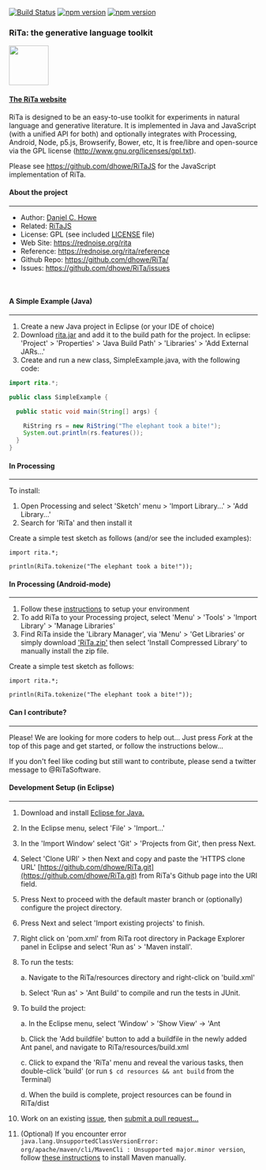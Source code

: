 [![Build Status](https://travis-ci.org/dhowe/RiTa.svg?branch=master)](https://travis-ci.org/dhowe/RiTa) <a href="http://www.gnu.org/licenses/gpl-3.0.en.html"><img src="https://img.shields.io/badge/license-GPL-orange.svg" alt="npm version"></a> <a href="https://www.npmjs.com/package/rita"><img src="https://img.shields.io/npm/v/rita.svg" alt="npm version"></a>

### RiTa: the generative language toolkit

<a href="https://rednoise.org/rita/"><img height=80 src="https://rednoise.org/rita/img/RiTa-logo3.png"/></a>

#### <a href="https://rednoise.org/rita">The RiTa website</a>

RiTa is designed to be an easy-to-use toolkit for experiments in natural language and generative literature. It is implemented in Java and JavaScript (with a unified API for both) and optionally integrates with Processing, Android, Node, p5.js, Browserify, Bower, etc, It is free/libre and open-source via the GPL license (http://www.gnu.org/licenses/gpl.txt).

Please see https://github.com/dhowe/RiTaJS for the JavaScript implementation of RiTa.  

#### About the project
--------
* Author:         [Daniel C. Howe](https://rednoise.org/~dhowe)
* Related:			  [RiTaJS](https://github.com/dhowe/RiTaJS)
* License:			  GPL (see included [LICENSE](https://github.com/dhowe/RiTa/blob/master/LICENSE) file)
* Web Site:       https://rednoise.org/rita
* Reference:      https://rednoise.org/rita/reference
* Github Repo:    https://github.com/dhowe/RiTa/
* Issues:    https://github.com/dhowe/RiTa/issues

&nbsp;


#### A Simple Example (Java)
--------

1. Create a new Java project in Eclipse (or your IDE of choice)
2. Download [rita.jar](http://rednoise.org/rita/download/rita.jar) and add it to the build path for the project. In eclipse: 'Project' > 'Properties' > 'Java Build Path' > 'Libraries' > 'Add External JARs...'
3. Create and run a new class, SimpleExample.java, with the following code:
```Java
import rita.*;

public class SimpleExample {

  public static void main(String[] args) {

    RiString rs = new RiString("The elephant took a bite!");
    System.out.println(rs.features());
  }
}
```

#### In Processing
--------
To install:

1. Open Processing and select 'Sketch' menu > 'Import Library...' > 'Add Library...'
2. Search for 'RiTa' and then install it

Create a simple test sketch as follows (and/or see the included examples):
```
import rita.*;

println(RiTa.tokenize("The elephant took a bite!"));
```

#### In Processing (Android-mode)
--------
1. Follow these [instructions](https://github.com/processing/processing-android/wiki#Instructions) to setup your environment
2. To add RiTa to your Processing project, select  'Menu' > 'Tools' > 'Import Library' > 'Manage Libraries'
3. Find RiTa inside the 'Library Manager', via 'Menu' > 'Get Libraries' or simply  download ['RiTa.zip'](http://rednoise.org/rita/rita.zip) then select 'Install Compressed Library' to manually install the zip file.

Create a simple test sketch as follows:
```
import rita.*;

println(RiTa.tokenize("The elephant took a bite!"));

```

<!--
#### With Maven
--------
##### Setting up Rita for Maven in Eclipse from GitHub
1. Install [Eclipse IDE for Java Developers](https://eclipse.org/downloads/) 4.3 or newer
2. In Eclipse, select File > Import... > Projects from Git > Clone URI > https://github.com/dhowe/RiTa.git (or the address of your fork)
3. Right-click: RiTa project > Configure > Convert to Maven Project
-->

#### Can I contribute?
--------
Please! We are looking for more coders to help out... Just press *Fork* at the top of this page and get started, or follow the instructions below...

If you don't feel like coding but still want to contribute, please send a twitter message to @RiTaSoftware.

<!--
#### Development Setup (in Eclipse Maven)
--------

1. in Eclipse > Package Explorer, right click on pom.xml from the project
2. select > 'Run As' > '5 Maven Install'
-->

#### Development Setup (in Eclipse)
--------

1. Download and install [Eclipse for Java.](https://www.eclipse.org/downloads/)

2. In the Eclipse menu, select 'File' > 'Import...'

3. In the 'Import Window' select 'Git' > 'Projects from Git', then press Next.

4. Select 'Clone URI' > then Next and copy and paste the 'HTTPS clone URL'     [https://github.com/dhowe/RiTa.git](https://github.com/dhowe/RiTa.git)  from RiTa's Github page into the URI field.

5. Press Next to proceed with the default master branch or (optionally) configure the project directory.

6. Press Next and select 'Import existing projects' to finish.

7. Right click on 'pom.xml' from RiTa root directory in Package Explorer panel in Eclipse and select 'Run as' > 'Maven install'.

8. To run the tests:

   a. Navigate to the RiTa/resources directory and right-click on 'build.xml'

   b. Select 'Run as' > 'Ant Build' to compile and run the tests in JUnit.

9. To build the project:

   a. In the Eclipse menu, select 'Window' > 'Show View' -> 'Ant

   b. Click the 'Add buildfile' button to add a buildfile in the newly added Ant panel, and navigate to RiTa/resources/build.xml

   c. Click to expand the 'RiTa' menu and reveal the various tasks, then double-click 'build' (or run ```$ cd resources && ant build``` from the Terminal)

   d. When the build is complete, project resources can be found in RiTa/dist

10. Work on an existing [issue](https://github.com/dhowe/RiTa/issues?q=is%3Aopen+is%3Aissue), then [submit a pull request...](https://help.github.com/articles/creating-a-pull-request)

11. (Optional) If you encounter error ```java.lang.UnsupportedClassVersionError: org/apache/maven/cli/MavenCli : Unsupported major.minor version```, follow [these instructions](http://crunchify.com/how-to-install-maven-on-mac-os-x-manually-fix-unsupportedclassversionerror-orgapachemavenclimavencli/) to install Maven manually.
